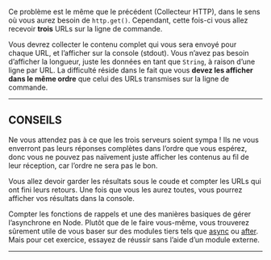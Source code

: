Ce problème est le même que le précédent (Collecteur HTTP), dans le sens où
vous aurez besoin de `http.get()`.  Cependant, cette fois-ci vous allez
recevoir **trois** URLs sur la ligne de commande.

Vous devrez collecter le contenu complet qui vous sera envoyé pour chaque URL,
et l’afficher sur la console (stdout).  Vous n’avez pas besoin d’afficher la
longueur, juste les données en tant que `String`, à raison d’une ligne par URL.
La difficulté réside dans le fait que vous **devez les afficher dans le même
ordre** que celui des URLs transmises sur la ligne de commande.

----------------------------------------------------------------------

## CONSEILS

Ne vous attendez pas à ce que les trois serveurs soient sympa !  Ils ne vous
enverront pas leurs réponses complètes dans l’ordre que vous espérez, donc
vous ne pouvez pas naïvement juste afficher les contenus au fil de leur
réception, car l’ordre ne sera pas le bon.

Vous allez devoir garder les résultats sous le coude et compter les URLs
qui ont fini leurs retours.  Une fois que vous les aurez toutes, vous
pourrez afficher vos résultats dans la console.

Compter les fonctions de rappels et une des manières basiques de gérer
l’asynchrone en Node.  Plutôt que de le faire vous-même, vous trouverez
sûrement utile de vous baser sur des modules tiers tels que
[async](https://npmjs.com/async) ou [after](https://npmjs.com/after). Mais pour
cet exercice, essayez de réussir sans l’aide d’un module externe.

----------------------------------------------------------------------

